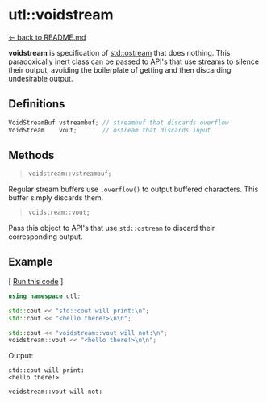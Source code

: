 # utl::voidstream

[<- back to README.md](https://github.com/DmitriBogdanov/UTL/tree/master)

**voidstream** is specification of [std::ostream](https://en.cppreference.com/w/cpp/io/basic_ostream) that does nothing. This paradoxically inert class can be passed to API's that use streams to silence their output, avoiding the boilerplate of getting and then discarding undesirable output.

## Definitions

```cpp
VoidStreamBuf vstreambuf; // streambuf that discards overflow
VoidStream    vout;       // ostream that discards input
```

## Methods

> ```cpp
> voidstream::vstreambuf;
> ```

Regular stream buffers use `.overflow()`  to output buffered characters. This buffer simply discards them. 

> ```cpp
> voidstream::vout;
> ```

Pass this object to API's that use `std::ostream` to discard their corresponding output.

## Example

[ [Run this code](https://godbolt.org/#g:!((g:!((g:!((h:codeEditor,i:(filename:'1',fontScale:14,fontUsePx:'0',j:1,lang:c%2B%2B,selection:(endColumn:13,endLineNumber:9,positionColumn:13,positionLineNumber:9,selectionStartColumn:13,selectionStartLineNumber:9,startColumn:13,startLineNumber:9),source:'%23include+%3Chttps://raw.githubusercontent.com/DmitriBogdanov/UTL/master/single_include/UTL.hpp%3E%0A%0Aint+main()+%7B%0A++++using+namespace+utl%3B%0A%0A++++std::cout+%3C%3C+%22std::cout+will+print:%5Cn%22%3B%0A++++std::cout+%3C%3C+%22%3Chello+there!!%3E%5Cn%5Cn%22%3B%0A%0A++++std::cout+%3C%3C+%22voidstream::vout+will+not:%5Cn%22%3B%0A++++voidstream::vout+%3C%3C+%22%3Chello+there!!%3E%5Cn%5Cn%22%3B%0A%0A++++return+0%3B%0A%7D%0A'),l:'5',n:'0',o:'C%2B%2B+source+%231',t:'0')),k:71.71783148269105,l:'4',n:'0',o:'',s:0,t:'0'),(g:!((g:!((h:compiler,i:(compiler:clang1600,filters:(b:'0',binary:'1',binaryObject:'1',commentOnly:'0',debugCalls:'1',demangle:'0',directives:'0',execute:'0',intel:'0',libraryCode:'0',trim:'1'),flagsViewOpen:'1',fontScale:14,fontUsePx:'0',j:1,lang:c%2B%2B,libs:!(),options:'-std%3Dc%2B%2B17+-O2',overrides:!(),selection:(endColumn:1,endLineNumber:1,positionColumn:1,positionLineNumber:1,selectionStartColumn:1,selectionStartLineNumber:1,startColumn:1,startLineNumber:1),source:1),l:'5',n:'0',o:'+x86-64+clang+16.0.0+(Editor+%231)',t:'0')),header:(),l:'4',m:50,n:'0',o:'',s:0,t:'0'),(g:!((h:output,i:(compilerName:'x86-64+clang+16.0.0',editorid:1,fontScale:14,fontUsePx:'0',j:1,wrap:'1'),l:'5',n:'0',o:'Output+of+x86-64+clang+16.0.0+(Compiler+%231)',t:'0')),k:46.69421860597116,l:'4',m:50,n:'0',o:'',s:0,t:'0')),k:28.282168517308946,l:'3',n:'0',o:'',t:'0')),l:'2',n:'0',o:'',t:'0')),version:4) ]
```cpp
using namespace utl;

std::cout << "std::cout will print:\n";
std::cout << "<hello there!>\n\n";

std::cout << "voidstream::vout will not:\n";
voidstream::vout << "<hello there!>\n\n";
```

Output:
```
std::cout will print:
<hello there!>

voidstream::vout will not:
```